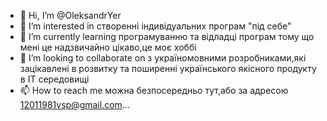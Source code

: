 - 👋 Hi, I’m @OleksandrYer
- 👀 I’m interested in створенні індивідуальних програм "під себе"
- 🌱 I’m currently learning програмуванню та відладці програм тому що мені це надзвичайно цікаво,це моє хоббі
- 💞️ I’m looking to collaborate on з україномовними розробниками,які зацікавлені в розвитку та поширенні українського якісного продукту в IT середовищі
- 📫 How to reach me можна безпосередньо тут,або за адресою 12011981vsp@gmail.com...

<!---
OleksandrYer/OleksandrYer is a ✨ special ✨ repository because its `README.md` (this file) appears on your GitHub profile.
You can click the Preview link to take a look at your changes.
--->
